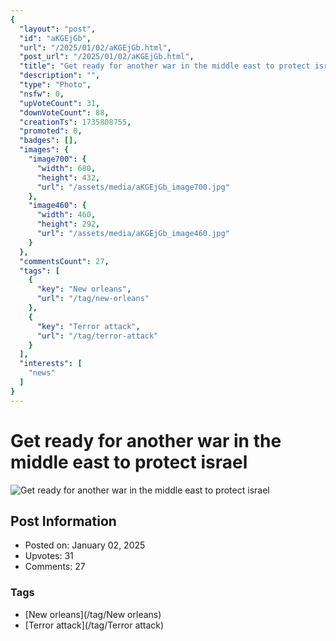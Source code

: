 ```yaml
---
{
  "layout": "post",
  "id": "aKGEjGb",
  "url": "/2025/01/02/aKGEjGb.html",
  "post_url": "/2025/01/02/aKGEjGb.html",
  "title": "Get ready for another war in the middle east to protect israel",
  "description": "",
  "type": "Photo",
  "nsfw": 0,
  "upVoteCount": 31,
  "downVoteCount": 88,
  "creationTs": 1735808755,
  "promoted": 0,
  "badges": [],
  "images": {
    "image700": {
      "width": 680,
      "height": 432,
      "url": "/assets/media/aKGEjGb_image700.jpg"
    },
    "image460": {
      "width": 460,
      "height": 292,
      "url": "/assets/media/aKGEjGb_image460.jpg"
    }
  },
  "commentsCount": 27,
  "tags": [
    {
      "key": "New orleans",
      "url": "/tag/new-orleans"
    },
    {
      "key": "Terror attack",
      "url": "/tag/terror-attack"
    }
  ],
  "interests": [
    "news"
  ]
}
---
```


# Get ready for another war in the middle east to protect israel

![Get ready for another war in the middle east to protect israel](/assets/media/aKGEjGb_image700.jpg)

## Post Information

- Posted on: January 02, 2025
- Upvotes: 31
- Comments: 27

### Tags

- [New orleans](/tag/New orleans)
- [Terror attack](/tag/Terror attack)
